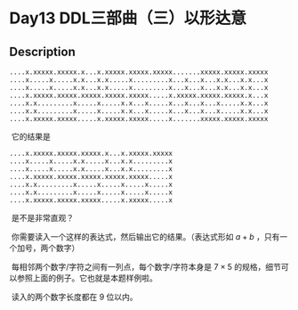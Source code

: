 # Day13 DDL三部曲（三）以形达意

## Description

```
....x.xxxxx.xxxxx.x...x.xxxxx.xxxxx.xxxxx.......xxxxx.xxxxx.xxxxx
....x.....x.....x.x...x.x.....x.........x...x...x...x.x...x.x...x
....x.....x.....x.x...x.x.....x.........x...x...x...x.x...x.x...x
....x.xxxxx.xxxxx.xxxxx.xxxxx.xxxxx.....x.xxxxx.xxxxx.xxxxx.x...x
....x.x.........x.....x.....x.x...x.....x...x...x...x.....x.x...x
....x.x.........x.....x.....x.x...x.....x...x...x...x.....x.x...x
....x.xxxxx.xxxxx.....x.xxxxx.xxxxx.....x.......xxxxx.xxxxx.xxxxx
```

​	它的结果是

```
....x.xxxxx.xxxxx.xxxxx.x...x.xxxxx.xxxxx
....x.....x.....x.x.....x...x.x.........x
....x.....x.....x.x.....x...x.x.........x
....x.xxxxx.xxxxx.xxxxx.xxxxx.xxxxx.....x
....x.x.........x.....x.....x.....x.....x
....x.x.........x.....x.....x.....x.....x
....x.xxxxx.xxxxx.xxxxx.....x.xxxxx.....x
```

​	是不是非常直观？

​	你需要读入一个这样的表达式，然后输出它的结果。（表达式形如 $a+b$ ，只有一个加号，两个数字）

​	每相邻两个数字/字符之间有一列点，每个数字/字符本身是 $7\times5$ 的规格，细节可以参照上面的例子。它也就是本题样例啦。

​	读入的两个数字长度都在 $9$ 位以内。

